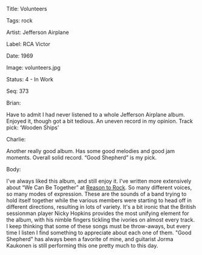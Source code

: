 Title:  Volunteers

Tags:   rock

Artist: Jefferson Airplane

Label:  RCA Victor

Date:   1969

Image:  volunteers.jpg

Status: 4 - In Work

Seq:    373

Brian: 

Have to admit I had never listened to a whole Jefferson Airplane album. Enjoyed it, though got a bit tedious. An uneven record in my opinion. Track pick: ‘Wooden Ships’


Charlie: 

Another really good album. Has some good melodies and good jam moments. Overall solid record. “Good Shepherd” is my pick.

Body: 

I've always liked this album, and still enjoy it.  I’ve written more extensively about “We Can Be Together” at [Reason to Rock](https://www.reasontorock.com/tracks/we_can_be_together.html). So many different voices, so many modes of expression. These are the sounds of a band trying to hold itself together while the various members were starting to head off in different directions, resulting in lots of variety. It's a bit ironic that the British sessionman player Nicky Hopkins provides the most unifying element for the album, with his nimble fingers tickling the ivories on almost every track. I keep thinking that some of these songs must be throw-aways, but every time I listen I find something to appreciate about each one of them. "Good Shepherd" has always been a favorite of mine, and guitarist Jorma Kaukonen is still performing this one pretty much to this day. 
